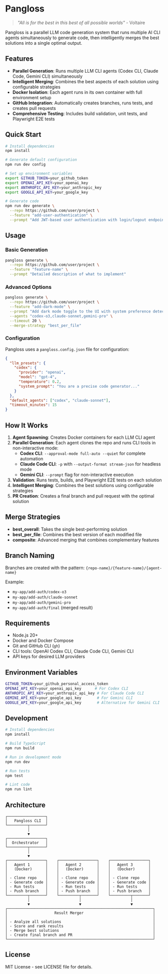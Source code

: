 # Pangloss

> *"All is for the best in this best of all possible worlds"* - Voltaire

Pangloss is a parallel LLM code generation system that runs multiple AI CLI agents simultaneously to generate code, then intelligently merges the best solutions into a single optimal output.

## Features

- **Parallel Generation**: Runs multiple LLM CLI agents (Codex CLI, Claude Code, Gemini CLI) simultaneously
- **Intelligent Merging**: Combines the best aspects of each solution using configurable strategies
- **Docker Isolation**: Each agent runs in its own container with full environment setup
- **GitHub Integration**: Automatically creates branches, runs tests, and creates pull requests
- **Comprehensive Testing**: Includes build validation, unit tests, and Playwright E2E tests

## Quick Start

```bash
# Install dependencies
npm install

# Generate default configuration
npm run dev config

# Set up environment variables
export GITHUB_TOKEN=your_github_token
export OPENAI_API_KEY=your_openai_key
export ANTHROPIC_API_KEY=your_anthropic_key
export GOOGLE_API_KEY=your_google_key

# Generate code
npm run dev generate \
  --repo https://github.com/user/project \
  --feature "add-user-authentication" \
  --prompt "Add JWT-based user authentication with login/logout endpoints"
```

## Usage

### Basic Generation

```bash
pangloss generate \
  --repo https://github.com/user/project \
  --feature "feature-name" \
  --prompt "Detailed description of what to implement"
```

### Advanced Options

```bash
pangloss generate \
  --repo https://github.com/user/project \
  --feature "add-dark-mode" \
  --prompt "Add dark mode toggle to the UI with system preference detection" \
  --agents "codex-o3,claude-sonnet,gemini-pro" \
  --timeout 20 \
  --merge-strategy "best_per_file"
```

### Configuration

Pangloss uses a `pangloss.config.json` file for configuration:

```json
{
  "llm_presets": {
    "codex": {
      "provider": "openai",
      "model": "gpt-4",
      "temperature": 0.2,
      "system_prompt": "You are a precise code generator..."
    }
  },
  "default_agents": ["codex", "claude-sonnet"],
  "timeout_minutes": 15
}
```

## How It Works

1. **Agent Spawning**: Creates Docker containers for each LLM CLI agent
2. **Parallel Generation**: Each agent clones the repo and runs CLI tools in non-interactive mode:
   - **Codex CLI**: `--approval-mode full-auto --quiet` for complete automation
   - **Claude Code CLI**: `-p` with `--output-format stream-json` for headless mode
   - **Gemini CLI**: `--prompt` flag for non-interactive execution
3. **Validation**: Runs tests, builds, and Playwright E2E tests on each solution
4. **Intelligent Merging**: Combines the best solutions using configurable strategies
5. **PR Creation**: Creates a final branch and pull request with the optimal solution

## Merge Strategies

- **best_overall**: Takes the single best-performing solution
- **best_per_file**: Combines the best version of each modified file
- **composite**: Advanced merging that combines complementary features

## Branch Naming

Branches are created with the pattern: `{repo-name}/{feature-name}/{agent-name}`

Example:
- `my-app/add-auth/codex-o3`
- `my-app/add-auth/claude-sonnet`
- `my-app/add-auth/gemini-pro`
- `my-app/add-auth/final` (merged result)

## Requirements

- Node.js 20+
- Docker and Docker Compose
- Git and GitHub CLI (`gh`)
- CLI tools: OpenAI Codex CLI, Claude Code CLI, Gemini CLI
- API keys for desired LLM providers

## Environment Variables

```bash
GITHUB_TOKEN=your_github_personal_access_token
OPENAI_API_KEY=your_openai_api_key      # For Codex CLI
ANTHROPIC_API_KEY=your_anthropic_api_key # For Claude Code CLI
GEMINI_API_KEY=your_google_api_key       # For Gemini CLI
GOOGLE_API_KEY=your_google_api_key       # Alternative for Gemini CLI
```

## Development

```bash
# Install dependencies
npm install

# Build TypeScript
npm run build

# Run in development mode
npm run dev

# Run tests
npm test

# Lint code
npm run lint
```

## Architecture

```
┌─────────────────┐
│   Pangloss CLI  │
└─────────┬───────┘
          │
          ▼
┌─────────────────┐
│  Orchestrator   │
└─────────┬───────┘
          │
          ▼
┌─────────────────┐    ┌─────────────────┐    ┌─────────────────┐
│   Agent 1       │    │   Agent 2       │    │   Agent 3       │
│   (Docker)      │    │   (Docker)      │    │   (Docker)      │
│                 │    │                 │    │                 │
│ - Clone repo    │    │ - Clone repo    │    │ - Clone repo    │
│ - Generate code │    │ - Generate code │    │ - Generate code │
│ - Run tests     │    │ - Run tests     │    │ - Run tests     │
│ - Push branch   │    │ - Push branch   │    │ - Push branch   │
└─────────┬───────┘    └─────────┬───────┘    └─────────┬───────┘
          │                      │                      │
          ▼                      ▼                      ▼
┌─────────────────────────────────────────────────────────────────┐
│                     Result Merger                               │
│                                                                 │
│ - Analyze all solutions                                         │
│ - Score and rank results                                        │
│ - Merge best solutions                                          │
│ - Create final branch and PR                                    │
└─────────────────────────────────────────────────────────────────┘
```

## License

MIT License - see LICENSE file for details.